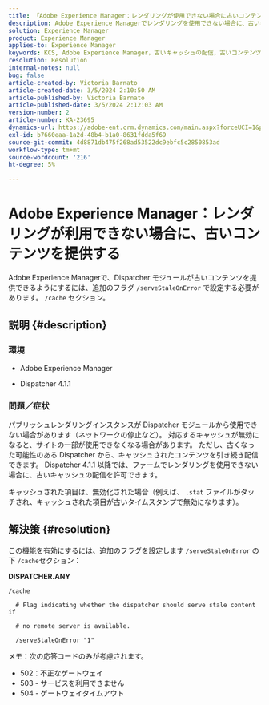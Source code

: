 ```yaml
---
title: 「Adobe Experience Manager：レンダリングが使用できない場合に古いコンテンツを提供する」
description: Adobe Experience Managerでレンダリングを使用できない場合に、古いキャッシュを配信できるように Dispatcher を設定する方法を説明します。
solution: Experience Manager
product: Experience Manager
applies-to: Experience Manager
keywords: KCS, Adobe Experience Manager，古いキャッシュの配信，古いコンテンツの配信，トラブルシューティング，トラブルシューティング，Dispatcher, AEM
resolution: Resolution
internal-notes: null
bug: false
article-created-by: Victoria Barnato
article-created-date: 3/5/2024 2:10:50 AM
article-published-by: Victoria Barnato
article-published-date: 3/5/2024 2:12:03 AM
version-number: 2
article-number: KA-23695
dynamics-url: https://adobe-ent.crm.dynamics.com/main.aspx?forceUCI=1&pagetype=entityrecord&etn=knowledgearticle&id=8adb4f94-95da-ee11-904c-000d3a3110f0
exl-id: b7660eaa-1a2d-48b4-b1a0-8631fdda5f69
source-git-commit: 4d8871db475f268ad53522dc9ebfc5c2850853ad
workflow-type: tm+mt
source-wordcount: '216'
ht-degree: 5%

---
```


# Adobe Experience Manager：レンダリングが利用できない場合に、古いコンテンツを提供する


Adobe Experience Managerで、Dispatcher モジュールが古いコンテンツを提供できるようにするには、追加のフラグ `/serveStaleOnError` で設定する必要があります。 `/cache` セクション。

## 説明 {#description}


### <b>環境</b>

- Adobe Experience Manager


- Dispatcher 4.1.1


### <b>問題／症状</b>

パブリッシュレンダリングインスタンスが Dispatcher モジュールから使用できない場合があります（ネットワークの停止など）。 対応するキャッシュが無効になると、サイトの一部が使用できなくなる場合があります。 ただし、古くなった可能性のある Dispatcher から、キャッシュされたコンテンツを引き続き配信できます。 Dispatcher 4.1.1 以降では、ファームでレンダリングを使用できない場合に、古いキャッシュの配信を許可できます。

キャッシュされた項目は、無効化された場合（例えば、 `.stat` ファイルがタッチされ、キャッシュされた項目が古いタイムスタンプで無効になります）。


## 解決策 {#resolution}


この機能を有効にするには、追加のフラグを設定します `/serveStaleOnError` の下 `/cache`セクション：

<b>DISPATCHER.ANY</b>


```
/cache

  # Flag indicating whether the dispatcher should serve stale content if

  # no remote server is available.

  /serveStaleOnError "1"
```




メモ：次の応答コードのみが考慮されます。

- 502：不正なゲートウェイ
- 503 - サービスを利用できません
- 504 - ゲートウェイタイムアウト
